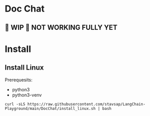 # Doc Chat

## 🚦 WIP 🚦 NOT WORKING FULLY YET

# Install

## Install Linux

Prerequesits:
- python3
- python3-venv

  
``` shell
curl -sLS https://raw.githubusercontent.com/stavsap/LangChain-Playground/main/DocChat/install_linux.sh | bash
```
